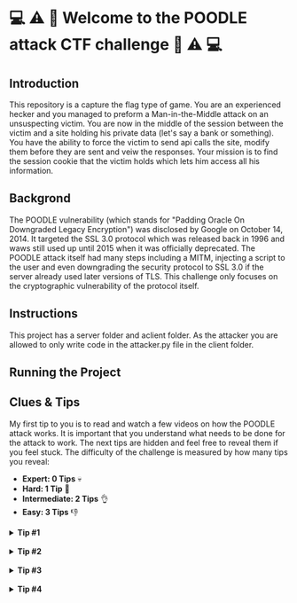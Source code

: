 # :computer: :warning: :poodle: Welcome to the POODLE attack CTF challenge :poodle: :warning: :computer:

## Introduction

This repository is a capture the flag type of game. You are an experienced hecker and you managed to preform a Man-in-the-Middle attack on an unsuspecting victim. You are now in the middle of the session between the victim and a site holding his private data (let's say a bank or something). You have the ability to force the victim to send api calls the site, modify them before they are sent and veiw the responses. Your mission is to find the session cookie that the victim holds which lets him access all his information.

## Backgrond

The POODLE vulnerability (which stands for "Padding Oracle On Downgraded Legacy Encryption") was disclosed by Google on October 14, 2014. It targeted the SSL 3.0 protocol which was released back in 1996 and waws still used up until 2015 when it was officially deprecated. The POODLE attack itself had many steps including a MITM, injecting a script to the user and even downgrading the security protocol to SSL 3.0 if the server already used later versions of TLS. This challenge only focuses on the cryptographic vulnerability of the protocol itself.

## Instructions

This project has a server folder and aclient folder. As the attacker you are allowed to only write code in the attacker.py file in the client folder.


## Running the Project


## Clues & Tips

My first tip to you is to read and watch a few videos on how the POODLE attack works. It is important that you understand what needs to be done for the attack to work. The next tips are hidden and feel free to reveal them if you feel stuck.
The difficulty of the challenge is measured by how many tips you reveal:

- **Expert: 0 Tips** :skull:
- **Hard: 1 Tip** :muscle:
- **Intermediate: 2 Tips** :ok_hand:
- **Easy: 3 Tips** :-1:

<details style='font-weight: bold'> 
  <summary>Tip #1</summary>
   A1: JavaScript 
</details><br>

<details style='font-weight: bold'> 
  <summary>Tip #2</summary>
   A1: JavaScript 
</details><br>

<details style='font-weight: bold'> 
  <summary>Tip #3</summary>
   A1: JavaScript 
</details><br>

<details style='font-weight: bold'> 
  <summary>Tip #4</summary>
   A1: JavaScript 
</details><br>

